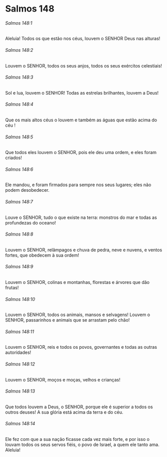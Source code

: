 # Salmos 148

###### Salmos 148:1

Aleluia! Todos os que estão nos céus, louvem o SENHOR Deus nas alturas!

###### Salmos 148:2

Louvem o SENHOR, todos os seus anjos, todos os seus exércitos celestiais!

###### Salmos 148:3

Sol e lua, louvem o SENHOR! Todas as estrelas brilhantes, louvem a Deus!

###### Salmos 148:4

Que os mais altos céus o louvem e também as águas que estão acima do céu !

###### Salmos 148:5

Que todos eles louvem o SENHOR, pois ele deu uma ordem, e eles foram criados!

###### Salmos 148:6

Ele mandou, e foram firmados para sempre nos seus lugares; eles não podem desobedecer.

###### Salmos 148:7

Louve o SENHOR, tudo o que existe na terra: monstros do mar e todas as profundezas do oceano!

###### Salmos 148:8

Louvem o SENHOR, relâmpagos e chuva de pedra, neve e nuvens, e ventos fortes, que obedecem à sua ordem!

###### Salmos 148:9

Louvem o SENHOR, colinas e montanhas, florestas e árvores que dão frutas!

###### Salmos 148:10

Louvem o SENHOR, todos os animais, mansos e selvagens! Louvem o SENHOR, passarinhos e animais que se arrastam pelo chão!

###### Salmos 148:11

Louvem o SENHOR, reis e todos os povos, governantes e todas as outras autoridades!

###### Salmos 148:12

Louvem o SENHOR, moços e moças, velhos e crianças!

###### Salmos 148:13

Que todos louvem a Deus, o SENHOR, porque ele é superior a todos os outros deuses! A sua glória está acima da terra e do céu.

###### Salmos 148:14

Ele fez com que a sua nação ficasse cada vez mais forte, e por isso o louvam todos os seus servos fiéis, o povo de Israel, a quem ele tanto ama. Aleluia!


